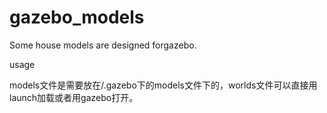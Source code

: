 # gazebo_models
Some house models are designed forgazebo.


usage

models文件是需要放在/.gazebo下的models文件下的，worlds文件可以直接用launch加载或者用gazebo打开。
